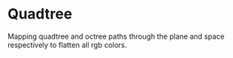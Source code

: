 # Quadtree

Mapping quadtree and octree paths through the plane and space respectively to flatten all rgb colors.